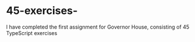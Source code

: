# 45-exercises-
I have completed the first assignment for Governor House, consisting of 45 TypeScript exercises

